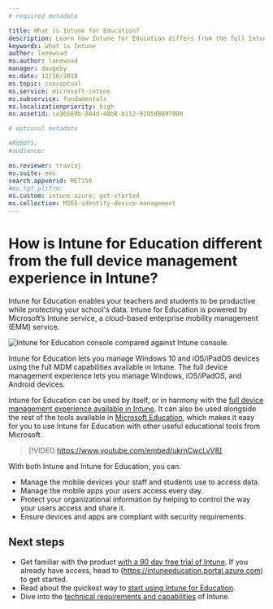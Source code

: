 ```yaml
---
# required metadata

title: What is Intune for Education?
description: Learn how Intune for Education differs from the full Intune management experience.
keywords: what is Intune
author: lenewsad
ms.author: lanewsad
manager: dougeby
ms.date: 12/18/2018
ms.topic: conceptual
ms.service: microsoft-intune
ms.subservice: fundamentals
ms.localizationpriority: high
ms.assetid: ca36589b-804d-40b8-b112-9195d8897800

# optional metadata

#ROBOTS:
#audience:

ms.reviewer: travisj
ms.suite: ems
search.appverid: MET150
#ms.tgt_pltfrm:
ms.custom: intune-azure; get-started
ms.collection: M365-identity-device-management
---
```


# How is Intune for Education different from the full device management experience in Intune?

Intune for Education enables your teachers and students to be productive while protecting your school's data. Intune for Education is powered by Microsoft’s Intune service, a cloud-based enterprise mobility management (EMM) service.

![Intune for Education console compared against Intune console.](./media/introduction-intune-education/intune-azure-vs-intuneEDU.png)

Intune for Education lets you manage Windows 10 and iOS/iPadOS devices using the full MDM capabilities available in Intune. The full device management experience lets you manage Windows, iOS/iPadOS, and Android devices.

Intune for Education can be used by itself, or in harmony with the [full device management experience available in Intune](what-is-intune.md). It can also be used alongside the rest of the tools available in [Microsoft Education](https://microsoft.com/education), which makes it easy for you to use Intune for Education with other useful educational tools from Microsoft.  

> [!VIDEO https://www.youtube.com/embed/ukrnCwcLvV8]

With both Intune and Intune for Education, you can:
* Manage the mobile devices your staff and students use to access data.
* Manage the mobile apps your users access every day.
* Protect your organizational information by helping to control the way your users access and share it.
* Ensure devices and apps are compliant with security requirements.

## Next steps

* Get familiar with the product [with a 90 day free trial of Intune](https://signup.microsoft.com/Signup?OfferId=5eec053c-cc40-4cd5-a06a-ea8d75cf2686&ali=1). If you already have access, head to (https://intuneeducation.portal.azure.com) to get started.
* Read about the quickest way to [start using Intune for Education](/intune-education/what-is-express-configuration).
* Dive into the [technical requirements and capabilities](/intune/supported-devices-browsers) of Intune.
